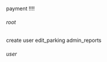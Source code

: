 

payment !!!! 






###### root ######
create user
edit_parking
admin_reports




###### user  ######
